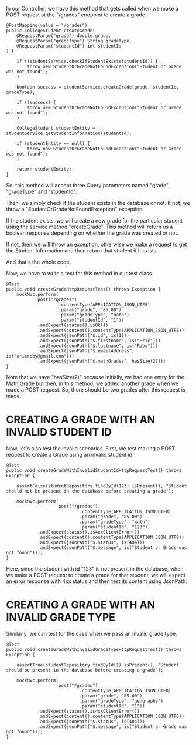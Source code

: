 In our Controller, we have this method that gets called when we make a POST request at the "/grades" endpoint to create a grade - 

    @PostMapping(value = "/grades")
    public CollegeStudent createGrade(
        @RequestParam("grade") double grade, 
        @RequestParam("gradeType") String gradeType, 
        @RequestParam("studentId") int studentId
    ) {

        if (!studentService.checkIfStudentExists(studentId)) {
            throw new StudentOrGradeNotFoundException("Student or Grade was not found");
        }

        boolean success = studentService.createGrade(grade, studentId, gradeType);

        if (!success) {
            throw new StudentOrGradeNotFoundException("Student or Grade was not found");
        }

        CollegeStudent studentEntity = studentService.getStudentInformation(studentId);

        if (studentEntity == null) {
            throw new StudentOrGradeNotFoundException("Student or Grade was not found");
        }

        return studentEntity;
    }

So, this method will accept three Query parameters named "grade", "gradeType" and "studentId".

Then, we simply check if the student exists in the database or not. It not, we throw a "StudentOrGradeNotFoundException" exception.

If the student exists, we will create a new grade for the particular student using the service method "createGrade". This method will return us a boolean response depending on whether the grade was created or not.

If not, then we will throw an exception, otherwise we make a request to get the Student Information and then return that student if it exists.

And that's the whole code.

Now, we have to write a test for this method in our test class.

    @Test
    public void createGradeHttpRequestTest() throws Exception {
        mockMvc.perform(
                post("/grades")
                        .contentType(APPLICATION_JSON_UTF8)
                        .param("grade", "85.00")
                        .param("gradeType", "math")
                        .param("studentId", "1"))
                .andExpect(status().isOk())
                .andExpect(content().contentType(APPLICATION_JSON_UTF8))
                .andExpect(jsonPath("$.id", is(1)))
                .andExpect(jsonPath("$.firstname", is("Eric")))
                .andExpect(jsonPath("$.lastname", is("Roby")))
                .andExpect(jsonPath("$.emailAddress", is("ericroby@gmail.com")))
                .andExpect(jsonPath("$.mathGrades", hasSize(2)));
    }

Note that we have "hasSize(2)" because initially, we had one entry for the Math Grade but then, in this method, we added another grade when we made a POST request. So, there should be two grades after this request is made.

# CREATING A GRADE WITH AN INVALID STUDENT ID

Now, let's also test the invalid scenarios. First, we test making a POST request to create a Grade using an invalid student id.

    @Test
    public void createGradeWithInvalidStudentIdHttpRequestTest() throws Exception {

        assertFalse(studentRepository.findById(123).isPresent(), "Student should not be present in the database before creating a grade");

        mockMvc.perform(
                        post("/grades")
                                .contentType(APPLICATION_JSON_UTF8)
                                .param("grade", "85.00")
                                .param("gradeType", "math")
                                .param("studentId", "123"))
                .andExpect(status().is4xxClientError())
                .andExpect(content().contentType(APPLICATION_JSON_UTF8))
                .andExpect(jsonPath("$.status", is(404)))
                .andExpect(jsonPath("$.message", is("Student or Grade was not found")));
    }

Here, since the student with id "123" is not present in the database, when we make a POST request to create a grade for that student, we will expect an error response with 4xx status and then test its content using JsonPath.

# CREATING A GRADE WITH AN INVALID GRADE TYPE

Similarly, we can test for the case when we pass an invalid grade type.

    @Test
    public void createGradeWithInvalidGradeTypeHttpRequestTest() throws Exception {

        assertTrue(studentRepository.findById(1).isPresent(), "Student should be present in the database before creating a grade");

        mockMvc.perform(
                        post("/grades")
                                .contentType(APPLICATION_JSON_UTF8)
                                .param("grade", "85.00")
                                .param("gradeType", "geography")
                                .param("studentId", "1"))
                .andExpect(status().is4xxClientError())
                .andExpect(content().contentType(APPLICATION_JSON_UTF8))
                .andExpect(jsonPath("$.status", is(404)))
                .andExpect(jsonPath("$.message", is("Student or Grade was not found")));
    }